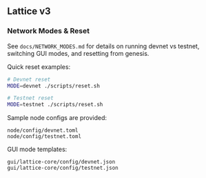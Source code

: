 ## Lattice v3

### Network Modes & Reset

See `docs/NETWORK_MODES.md` for details on running devnet vs testnet, switching GUI modes, and resetting from genesis.

Quick reset examples:

```bash
# Devnet reset
MODE=devnet ./scripts/reset.sh

# Testnet reset
MODE=testnet ./scripts/reset.sh
```

Sample node configs are provided:

```
node/config/devnet.toml
node/config/testnet.toml
```

GUI mode templates:

```
gui/lattice-core/config/devnet.json
gui/lattice-core/config/testnet.json
```
